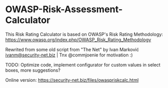 # OWASP-Risk-Assessment-Calculator
This Risk Rating Calculator is based on OWASP's Risk Rating Methodology: https://www.owasp.org/index.php/OWASP_Risk_Rating_Methodology

Rewrited from some old script from "The Net" by Ivan Marković <ivanm@security-net.biz> | Tnx @commjoenie for motivation :) 

TODO: Optimize code, implement configurator for custom values in select boxes, more suggestions?

Online version: https://security-net.biz/files/owaspriskcalc.html
